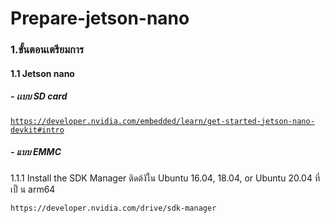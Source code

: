 # Prepare-jetson-nano
### 1.ขั้นตอนเตรียมการ
#### 1.1 Jetson nano
##### - เเบบ SD card
<code>https://developer.nvidia.com/embedded/learn/get-started-jetson-nano-devkit#intro</code>
##### - แบบ EMMC
<p>1.1.1 Install the SDK Manager ติดต้งัใน Ubuntu 16.04, 18.04, or Ubuntu 20.04 ที่เป็ น arm64</p>
<code>https://developer.nvidia.com/drive/sdk-manager</code>
